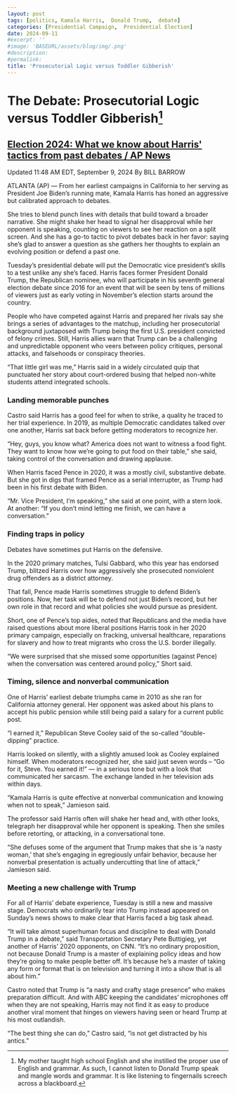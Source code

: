 ```yaml
---
layout: post
tags: [politics, Kamala Harris,  Donald Trump,  debate]
categories: [Presidential Campaign,  Presidential Election]
date: 2024-09-11
#excerpt: ''
#image: 'BASEURL/assets/blog/img/.png'
#description:
#permalink:
title: 'Prosecutorial Logic versus Toddler Gibberish'
---
```


# The Debate: Prosecutorial Logic versus Toddler Gibberish[^11]

[^11]: My mother taught high school English and she instilled the proper use of English and grammar. As such, I  cannot listen to Donald Trump speak and mangle words and grammar. It is like listening to fingernails screech across a blackboard. 

## [Election 2024: What we know about Harris' tactics from past debates / AP News](https://apnews.com/article/harris-debate-approach-trump-matchup-240d0978bd7d38d9757b5d314359b7d0)
Updated 11:48 AM EDT, September 9, 2024
By  BILL BARROW

ATLANTA (AP) — From her earliest campaigns in California to her serving as President Joe Biden’s running mate, Kamala Harris has honed an aggressive but calibrated approach to debates.

She tries to blend punch lines with details that build toward a broader narrative. She might shake her head to signal her disapproval while her opponent is speaking, counting on viewers to see her reaction on a split screen. And she has a go-to tactic to pivot debates back in her favor: saying she’s glad to answer a question as she gathers her thoughts to explain an evolving position or defend a past one.

Tuesday’s presidential debate will put the Democratic vice president’s skills to a test unlike any she’s faced. Harris faces former President Donald Trump, the Republican nominee, who will participate in his seventh general election debate since 2016 for an event that will be seen by tens of millions of viewers just as early voting in November’s election starts around the country.

People who have competed against Harris and prepared her rivals say she brings a series of advantages to the matchup, including her prosecutorial background juxtaposed with Trump being the first U.S. president convicted of felony crimes. Still, Harris allies warn that Trump can be a challenging and unpredictable opponent who veers between policy critiques, personal attacks, and falsehoods or conspiracy theories.

“That little girl was me,” Harris said in a widely circulated quip that punctuated her story about court-ordered busing that helped non-white students attend integrated schools.

### Landing memorable punches
Castro said Harris has a good feel for when to strike, a quality he traced to her trial experience. In 2019, as multiple Democratic candidates talked over one another, Harris sat back before getting moderators to recognize her.

“Hey, guys, you know what? America does not want to witness a food fight. They want to know how we’re going to put food on their table,” she said, taking control of the conversation and drawing applause.

When Harris faced Pence in 2020, it was a mostly civil, substantive debate. But she got in digs that framed Pence as a serial interrupter, as Trump had been in his first debate with Biden.

“Mr. Vice President, I’m speaking,” she said at one point, with a stern look. At another: “If you don’t mind letting me finish, we can have a conversation.”

### Finding traps in policy
Debates have sometimes put Harris on the defensive.

In the 2020 primary matches, Tulsi Gabbard, who this year has endorsed Trump, blitzed Harris over how aggressively she prosecuted nonviolent drug offenders as a district attorney.

That fall, Pence made Harris sometimes struggle to defend Biden’s positions. Now, her task will be to defend not just Biden’s record, but her own role in that record and what policies she would pursue as president.

Short, one of Pence’s top aides, noted that Republicans and the media have raised questions about more liberal positions Harris took in her 2020 primary campaign, especially on fracking, universal healthcare, reparations for slavery and how to treat migrants who cross the U.S. border illegally.

“We were surprised that she missed some opportunities (against Pence) when the conversation was centered around policy,” Short said.

### Timing, silence and nonverbal communication
One of Harris’ earliest debate triumphs came in 2010 as she ran for California attorney general. Her opponent was asked about his plans to accept his public pension while still being paid a salary for a current public post.

“I earned it,” Republican Steve Cooley said of the so-called “double-dipping” practice.

Harris looked on silently, with a slightly amused look as Cooley explained himself. When moderators recognized her, she said just seven words – “Go for it, Steve. You earned it!” — in a serious tone but with a look that communicated her sarcasm. The exchange landed in her television ads within days.

“Kamala Harris is quite effective at nonverbal communication and knowing when not to speak,” Jamieson said.

The professor said Harris often will shake her head and, with other looks, telegraph her disapproval while her opponent is speaking. Then she smiles before retorting, or attacking, in a conversational tone.

“She defuses some of the argument that Trump makes that she is ‘a nasty woman,’ that she’s engaging in egregiously unfair behavior, because her nonverbal presentation is actually undercutting that line of attack,” Jamieson said.

### Meeting a new challenge with Trump
For all of Harris’ debate experience, Tuesday is still a new and massive stage. Democrats who ordinarily tear into Trump instead appeared on Sunday’s news shows to make clear that Harris faced a big task ahead.

“It will take almost superhuman focus and discipline to deal with Donald Trump in a debate,” said Transportation Secretary Pete Buttigieg, yet another of Harris’ 2020 opponents, on CNN. “It’s no ordinary proposition, not because Donald Trump is a master of explaining policy ideas and how they’re going to make people better off. It’s because he’s a master of taking any form or format that is on television and turning it into a show that is all about him.”

Castro noted that Trump is “a nasty and crafty stage presence” who makes preparation difficult. And with ABC keeping the candidates’ microphones off when they are not speaking, Harris may not find it as easy to produce another viral moment that hinges on viewers having seen or heard Trump at his most outlandish.

“The best thing she can do,” Castro said, “is not get distracted by his antics.”

